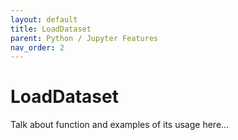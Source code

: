 ```yaml
---
layout: default
title: LoadDataset
parent: Python / Jupyter Features
nav_order: 2
---
```


# LoadDataset

Talk about function and examples of its usage here...